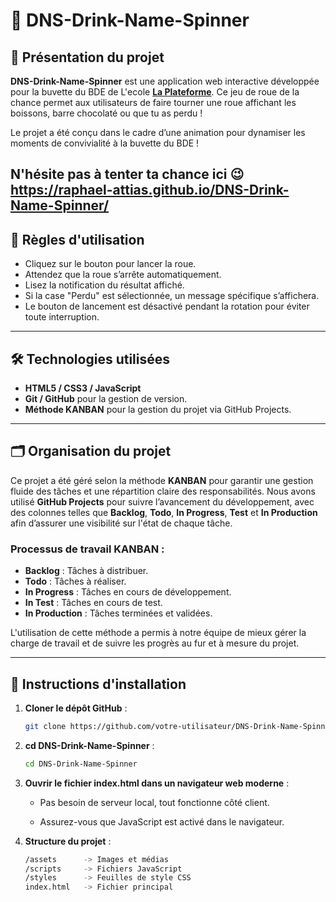 # 🎡 DNS-Drink-Name-Spinner

## 🧾 Présentation du projet

**DNS-Drink-Name-Spinner** est une application web interactive développée pour la buvette du BDE de L'ecole **[La Plateforme](https://laplateforme.io/)**. Ce jeu de roue de la chance permet aux utilisateurs de faire tourner une roue affichant les boissons, barre chocolaté ou que tu as perdu !

Le projet a été conçu dans le cadre d’une animation pour dynamiser les moments de convivialité à la buvette du BDE !

N'hésite pas à tenter ta chance ici 😉
https://raphael-attias.github.io/DNS-Drink-Name-Spinner/
---

## 📏 Règles d'utilisation

- Cliquez sur le bouton pour lancer la roue.
- Attendez que la roue s’arrête automatiquement.
- Lisez la notification du résultat affiché.
- Si la case "Perdu" est sélectionnée, un message spécifique s’affichera.
- Le bouton de lancement est désactivé pendant la rotation pour éviter toute interruption.

---

## 🛠️ Technologies utilisées

- **HTML5 / CSS3 / JavaScript**
- **Git / GitHub** pour la gestion de version.
- **Méthode KANBAN** pour la gestion du projet via GitHub Projects.

---

## 🗂️ Organisation du projet

Ce projet a été géré selon la méthode **KANBAN** pour garantir une gestion fluide des tâches et une répartition claire des responsabilités. Nous avons utilisé **GitHub Projects** pour suivre l’avancement du développement, avec des colonnes telles que **Backlog**, **Todo**, **In Progress**, **Test** et **In Production** afin d’assurer une visibilité sur l'état de chaque tâche.

### Processus de travail KANBAN :
- **Backlog** : Tâches à distribuer.
- **Todo** : Tâches à réaliser.
- **In Progress** : Tâches en cours de développement.
- **In Test** : Tâches en cours de test.
- **In Production** : Tâches terminées et validées.

L'utilisation de cette méthode a permis à notre équipe de mieux gérer la charge de travail et de suivre les progrès au fur et à mesure du projet.

---

## 🧰 Instructions d'installation

1. **Cloner le dépôt GitHub** :
   ```bash
   git clone https://github.com/votre-utilisateur/DNS-Drink-Name-Spinner.git

2. **cd DNS-Drink-Name-Spinner** :
    ```bash
    cd DNS-Drink-Name-Spinner

3. **Ouvrir le fichier index.html dans un navigateur web moderne** :

    - Pas besoin de serveur local, tout fonctionne côté client.

    - Assurez-vous que JavaScript est activé dans le navigateur.

4. **Structure du projet** :

    ```bash
    /assets      -> Images et médias
    /scripts     -> Fichiers JavaScript
    /styles      -> Feuilles de style CSS
    index.html   -> Fichier principal